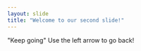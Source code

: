 ```yaml
---
layout: slide
title: "Welcome to our second slide!"
---
```

"Keep going"
Use the left arrow to go back!
